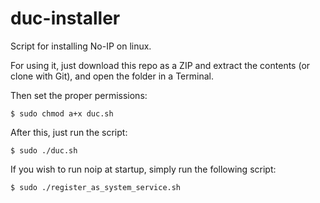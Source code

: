 duc-installer
=============

Script for installing No-IP on linux.


For using it, just download this repo as a ZIP and extract the contents (or clone with Git), and open the folder in a Terminal.

Then set the proper permissions:

```$ sudo chmod a+x duc.sh```

After this, just run the script:

```$ sudo ./duc.sh```

If you wish to run noip at startup, simply run the following script:

```$ sudo ./register_as_system_service.sh```
